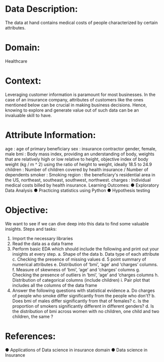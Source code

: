 # Data Description:  
The data at hand contains medical costs of people
characterized by certain attributes.  

# Domain:  
Healthcare  

# Context:  
Leveraging customer information is paramount for most
businesses. In the case of an insurance company, attributes of
customers like the ones mentioned below can be crucial in
making business decisions. Hence, knowing to explore and
generate value out of such data can be an invaluable skill to
have.  

# Attribute Information:
age : age of primary beneficiary
sex : insurance contractor gender, female, male
bmi : Body mass index, providing an understanding of body,
weights that are relatively high or low relative to height,
objective index of body weight (kg / m ^ 2) using the ratio of
height to weight, ideally 18.5 to 24.9
children : Number of children covered by health insurance /
Number of dependents
smoker : Smoking
region : the beneficiary's residential area in the US, northeast,
southeast, southwest, northwest.
charges : Individual medical costs billed by health insurance.
Learning Outcomes:
● Exploratory Data Analysis
● Practicing statistics using Python
● Hypothesis testing  

# Objective:
We want to see if we can dive deep into this data to find some
valuable insights.
Steps and tasks:
1. Import the necessary libraries
2. Read the data as a data frame
3. Perform basic EDA which should include the following
and print out your insights at every step.
a. Shape of the data
b. Data type of each attribute
c. Checking the presence of missing values
d. 5 point summary of numerical attributes
e. Distribution of ‘bmi’, ‘age’ and ‘charges’ columns.
f. Measure of skewness of ‘bmi’, ‘age’ and ‘charges’
columns
g. Checking the presence of outliers in ‘bmi’, ‘age’ and
‘charges columns
h. Distribution of categorical columns (include
children)
i. Pair plot that includes all the columns of the data
frame
4. Answer the following questions with statistical evidence
a. Do charges of people who smoke differ significantly
from the people who don't?
b. Does bmi of males differ significantly from that of
females?
c. Is the proportion of smokers significantly different
in different genders?
d. Is the distribution of bmi across women with no
children, one child and two children, the same ?

# References:  
● Applications of Data science in insurance domain
● Data science in Insurance

